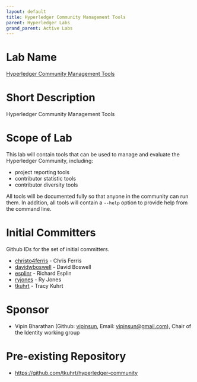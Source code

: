 ```yaml
---
layout: default
title: Hyperledger Community Management Tools
parent: Hyperledger Labs
grand_parent: Active Labs
---
```

# Lab Name
[Hyperledger Community Management Tools](https://github.com/hyperledger-labs/hyperledger-community-management-tools)

# Short Description
Hyperledger Community Management Tools

# Scope of Lab
This lab will contain tools that can be used to manage and evaluate the Hyperledger Community, including:
- project reporting tools
- contributor statistic tools
- contributor diversity tools

All tools will be documented fully so that anyone in the community can run them. In addition, all tools will contain a `--help` option to provide help from the command line.

# Initial Committers
Github IDs for the set of initial committers.
- [christo4ferris](https://github.com/christo4ferris) - Chris Ferris
- [davidwboswell](https://github.com/davidwboswell) - David Boswell
- [esplinr](https://github.com/esplinr) - Richard Esplin
- [ryjones](https://github.com/ryjones) - Ry Jones
- [tkuhrt](https://github.com/tkuhrt) - Tracy Kuhrt

# Sponsor
- Vipin Bharathan (Github:  [vipinsun](https://github.com/vipinsun), Email: vipinsun@gmail.com), Chair of the Identity working group

# Pre-existing Repository
- https://github.com/tkuhrt/hyperledger-community
